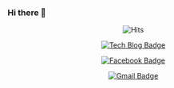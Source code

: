 ### Hi there 👋

<div align=center>
  
![[Hits](https://hits.seeyoufarm.com/api/count/incr/badge.svg?url=https%3A%2F%2Fgithub.com%2Fkunheeya)](https://hits.seeyoufarm.com)

[![Tech Blog Badge](http://img.shields.io/badge/-Tech%20blog-black?style=flat-square&logo=github&link=https://kunhee.kim/)](https://kunhee.kim/)

[![Facebook Badge](https://img.shields.io/badge/facebook-1877f2?style=flat-square&logo=facebook&logoColor=white&link=https://www.facebook.com/kunheeya)](https://www.facebook.com/kunheeya)
	
[![Gmail Badge](https://img.shields.io/badge/Gmail-d14836?style=flat-square&logo=Gmail&logoColor=white&link=mailto:kunheeya@gmail.com)](mailto:kunheeya@gmail.com)

</div>

<!--
**kunheeya/kunheeya** is a ✨ _special_ ✨ repository because its `README.md` (this file) appears on your GitHub profile.

Here are some ideas to get you started:

- 🔭 I’m currently working on ...
- 🌱 I’m currently learning ...
- 👯 I’m looking to collaborate on ...
- 🤔 I’m looking for help with ...
- 💬 Ask me about ...
- 📫 How to reach me: ...
- 😄 Pronouns: ...
- ⚡ Fun fact: ...
-->
